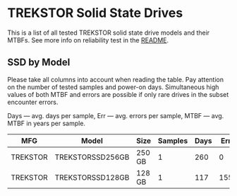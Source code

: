 TREKSTOR Solid State Drives
===========================

This is a list of all tested TREKSTOR solid state drive models and their MTBFs. See
more info on reliability test in the [README](https://github.com/linuxhw/SMART).

SSD by Model
------------

Please take all columns into account when reading the table. Pay attention on the
number of tested samples and power-on days. Simultaneous high values of both MTBF
and errors are possible if only rare drives in the subset encounter errors.

Days — avg. days per sample,
Err  — avg. errors per sample,
MTBF — avg. MTBF in years per sample.

| MFG       | Model              | Size   | Samples | Days  | Err   | MTBF   |
|-----------|--------------------|--------|---------|-------|-------|--------|
| TREKSTOR  | TREKSTORSSD256GB   | 250 GB | 1       | 260   | 0     | 0.71   |
| TREKSTOR  | TREKSTORSSD128GB   | 128 GB | 1       | 117   | 155   | 0.00   |
